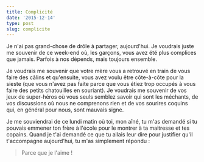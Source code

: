 ```yaml
---
title: Complicité
date: '2015-12-14'
type: post
slug: complicite
---
```


Je n'ai pas grand-chose de drôle à partager, aujourd'hui. Je voudrais juste me souvenir de ce week-end où, les garçons, vous avez été plus complices que jamais. Parfois à nos dépends, mais toujours ensemble.

Je voudrais me souvenir que votre mère vous a retrouvé en train de vous faire des câlins et qu'ensuite, vous avez voulu être côte-à-côte pour la sieste (que vous n'avez pas faite parce que vous étiez trop occupés à vous faire des petits chatouilles en souriant). Je voudrais me souvenir de vos jeux de super-héros où vous seuls semblez savoir qui sont les méchants, de vos discussions où nous ne comprenons rien et de vos sourires coquins qui, en général pour nous, sont mauvais signe.

Je me souviendrai de ce lundi matin où toi, mon aîné, tu m'as demandé si tu pouvais emmener ton frère à l'école pour le montrer à ta maitresse et tes copains. Quand je t'ai demandé ce que tu allais leur dire pour justifier qu'il t'accompagne aujourd'hui, tu m'as simplement répondu :

> Parce que je l'aime !
